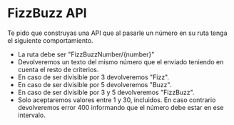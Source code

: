 # **FizzBuzz API**

Te pido que construyas una API que al pasarle un número en su ruta tenga el siguiente comportamiento.

- La ruta debe ser "FizzBuzzNumber/{number}"
- Devolveremos un texto del mismo número que el enviado teniendo en cuenta el resto de criterios.
- En caso de ser divisible por 3 devolveremos "Fizz".
- En caso de ser divisible por 5 devolveremos "Buzz".
- En caso de ser divisible por 3 y 5 devolveremos "FizzBuzz".
- Solo aceptaremos valores entre 1 y 30, incluidos. En caso contrario devolveremos error 400 informando que el número debe estar en ese intervalo.



 
